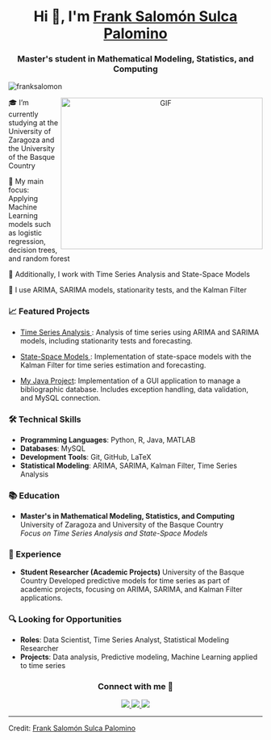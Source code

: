 <h1 align="center">Hi 👋, I'm <a href="https://github.com/franksalomon" target="blank">
Frank Salomón Sulca Palomino</a></h1>
<h3 align="center">Master's student in Mathematical Modeling, Statistics, and Computing</h3>

<p align="left"> <img src="https://komarev.com/ghpvc/?username=franksalomon&label=Profile%20views&color=0e75b6&style=flat" alt="franksalomon" /> </p>

<a target="_blank" align="center">
  <img align="right" height="300" width="400" alt="GIF" src="https://media.giphy.com/media/SWoSkN6DxTszqIKEqv/giphy.gif">
</a>

🎓 I’m currently studying at the University of Zaragoza and the University of the Basque Country

🤖 My main focus: Applying Machine Learning models such as logistic regression, decision trees, and random forest

🔬 Additionally, I work with Time Series Analysis and State-Space Models

🎨 I use ARIMA, SARIMA models, stationarity tests, and the Kalman Filter

### 📈 Featured Projects

<ul>
  <li>
    <a href="https://github.com/franksalomon/time-series/blob/main/Series_Temporales_Bloque1.pdf" target="_blank">
      Time Series Analysis
    </a>: Analysis of time series using ARIMA and SARIMA models, including stationarity tests and forecasting.
  </li>
</ul>
<ul>
  <li>
      <a href="https://github.com/franksalomon/Structural-Time-Series-Models/blob/main/MEST_Bloque_2.pdf" target="_blank">
      State-Space Models
    </a>: Implementation of state-space models with the Kalman Filter for time series estimation and forecasting.
  </li>
</ul>

- [My Java Project](https://github.com/franksalomon/mi-proyecto-java): Implementation of a GUI application to manage a bibliographic database. Includes exception handling, data validation, and MySQL connection.

### 🛠️ Technical Skills

- **Programming Languages**: Python, R, Java, MATLAB
- **Databases**: MySQL
- **Development Tools**: Git, GitHub, LaTeX
- **Statistical Modeling**: ARIMA, SARIMA, Kalman Filter, Time Series Analysis

### 📚 Education

- **Master's in Mathematical Modeling, Statistics, and Computing**  
  University of Zaragoza and University of the Basque Country  
  *Focus on Time Series Analysis and State-Space Models*

### 💼 Experience

- **Student Researcher (Academic Projects)**
  University of the Basque Country
  Developed predictive models for time series as part of academic projects, focusing on ARIMA, SARIMA, and Kalman Filter applications.


### 🔍 Looking for Opportunities

- **Roles**: Data Scientist, Time Series Analyst, Statistical Modeling Researcher
- **Projects**: Data analysis, Predictive modeling, Machine Learning applied to time series

<h3 align="center">Connect with me 🤝</h3>

<p align="center">
 <div align="center" class="icons-social">
        <a target="_blank" href="https://www.linkedin.com/in/frank-salom%C3%B3n-8251a51a8/">
            <img src="https://img.icons8.com/doodle/40/000000/linkedin--v2.png">
        </a>
        <a target="_blank" href="https://github.com/franksalomon">
            <img src="https://img.icons8.com/doodle/40/000000/github--v1.png">
        </a>
        <a target="_blank" href="mailto:salomo.ssp.96@gmail.com">
            <img src="https://img.icons8.com/doodle/40/000000/gmail-new.png">
        </a>
</div>
</p>

---

Credit: [Frank Salomón Sulca Palomino](https://github.com/franksalomon)
